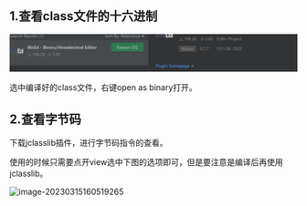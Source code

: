 ## 1.查看class文件的十六进制

![image-20230315154001620](https://raw.githubusercontent.com/JarvisTH/picbed/master/img/image-20230315154001620.png)

选中编译好的class文件，右键open as binary打开。

## 2.查看字节码

下载jclasslib插件，进行字节码指令的查看。

使用的时候只需要点开view选中下图的选项即可，但是要注意是编译后再使用jclasslib。

![image-20230315160519265](https://cdn.jsdelivr.net/gh/JarvisTH/picbed/img/image-20230315160519265.png)